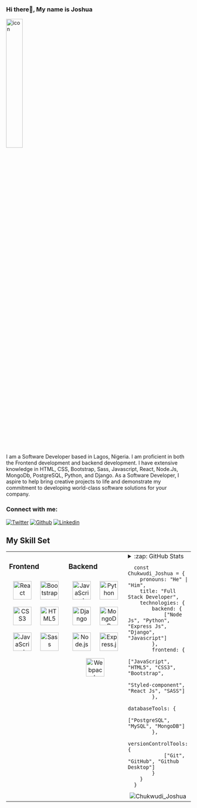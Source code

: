 ### Hi there👋, My name is Joshua

<img width="30%" src="https://res.cloudinary.com/chuksmbanaso/image/upload/v1639188724/media/coder_uisfsu.webp" title="icon" alt="icon">

I am a Software Developer based in Lagos, Nigeria. I am proficient in both the Frontend development and backend development. I have extensive knowledge in HTML, CSS, Bootstrap, Sass, Javascript, React, Node.Js, MongoDb, PostgreSQL, Python, and Django. As a Software Developer, I aspire to help bring creative projects to life and demonstrate my commitment to developing world-class software solutions for your company.

### Connect with me:

[![Twitter](https://img.shields.io/badge/Twitter-1DA1F2?style=for-the-badge&logo=twitter&logoColor=white)](https://www.twitter.com/ChuksJoshuaa)
[![Github](https://img.shields.io/badge/GitHub-100000?style=for-the-badge&logo=github&logoColor=white)](https://www.github.com/ChuksJoshuaa)
[![Linkedin](https://img.shields.io/badge/LinkedIn-0077B5?style=for-the-badge&logo=linkedin&logoColor=white)](https://www.linkedin.com/in/chuks-joshuaa/)

## My Skill Set  
<table><tr><td valign="top" width="33%">
 
### Frontend  
 
<div align="center">  
<img style="margin: 10px" src="https://profilinator.rishav.dev/skills-assets/react-original-wordmark.svg" alt="React" height="50" />  
<img style="margin: 10px" src="https://profilinator.rishav.dev/skills-assets/bootstrap-plain.svg" alt="Bootstrap" height="50" />  
<img style="margin: 10px" src="https://profilinator.rishav.dev/skills-assets/css3-original-wordmark.svg" alt="CSS3" height="50" />  
<img style="margin: 10px" src="https://profilinator.rishav.dev/skills-assets/html5-original-wordmark.svg" alt="HTML5" height="50" />  
<img style="margin: 10px" src="https://profilinator.rishav.dev/skills-assets/javascript-original.svg" alt="JavaScript" height="50" />  
<img style="margin: 10px" src="https://profilinator.rishav.dev/skills-assets/styled-components-original.svg" alt="Sass" height="50" />  
</div>
</td><td valign="top" width="33%">
 
### Backend  
 
<div align="center">  
<img style="margin: 10px" src="https://profilinator.rishav.dev/skills-assets/javascript-original.svg" alt="JavaScript" height="50" />  
<img style="margin: 10px" src="https://profilinator.rishav.dev/skills-assets/python-original.svg" alt="Python" height="50" />  
<img style="margin: 10px" src="https://profilinator.rishav.dev/skills-assets/django-original.svg" alt="Django" height="50" />  
<img style="margin: 10px" src="https://profilinator.rishav.dev/skills-assets/mongodb-original-wordmark.svg" alt="MongoDB" height="50" />  
<img style="margin: 10px" src="https://profilinator.rishav.dev/skills-assets/nodejs-original-wordmark.svg" alt="Node.js" height="50" />  
<img style="margin: 10px" src="https://profilinator.rishav.dev/skills-assets/express-original-wordmark.svg" alt="Express.js" height="50" />  
<img style="margin: 10px" src="https://profilinator.rishav.dev/skills-assets/webpack-original.svg" alt="Webpack" height="50" />  
</div>
</td><td valign="top" width="33%">
 
<details>
  <summary>:zap: GitHub Stats</summary>

  <img align="left" alt="ChuksMbanaso's GitHub Stats" src="https://github-readme-stats.vercel.app/api?username=ChuksJoshuaa&show_icons=true&hide_border=true&theme=radical" />
  
</details>


[twitter]: https://www.twitter.com/ChuksJoshuaa
[linkedin]: https://www.linkedin.com/in/chuks-joshuaa/
[Github]: https://www.linkedin.com/in/ChuksJoshuaa/
[webdevplaylist]: https://www.youtube.com/playlist?list=PLkwxH9e_vrAJ0WbEsFA9W3I1W-g_BTsbt
[jsplaylist]: https://www.youtube.com/playlist?list=PLkwxH9e_vrALRJKu7wfXby3MKeflhTu6B
[cssplaylist]: https://www.youtube.com/playlist?list=PLkwxH9e_vrALSdvZuEh6gqQdmDoDIoqz4
[reactplaylist]: https://www.youtube.com/playlist?list=PLkwxH9e_vrAK4TdffpxKY3QGyHCpxFcQ0

```
  const Chukwudi_Joshua = {
    pronouns: "He" | "Him",
    title: "Full Stack Developer",
    technologies: {
        backend: {
            ["Node Js", "Python", "Express Js", "Django", "Javascript"]
        },
        frontend: {
            ["JavaScript", "HTML5", "CSS3", "Bootstrap", 
             "Styled-component", "React Js", "SASS"]
        },
        databaseTools: {
            ["PostgreSQL", "MySQL", "MongoDB"]
        },
        versionControlTools: {
            ["Git", "GitHub", "Github Desktop"]
        }
    }
  }    
```

<div align="center">
  <img align="center" src="https://github-readme-streak-stats.herokuapp.com/?user=ChuksJoshuaa&theme=dark" alt="Chukwudi_Joshua" />
</div>
